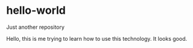 # hello-world
Just another repository


Hello, this is me trying to learn how to use this technology. It looks good. 
